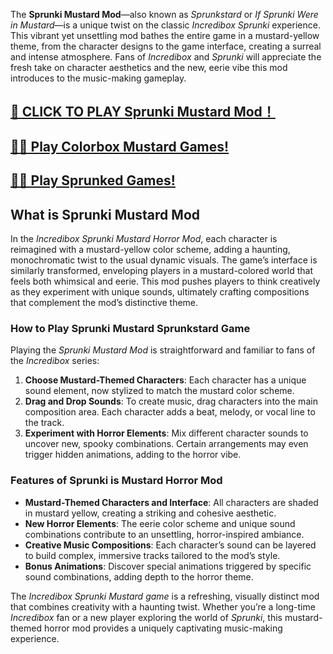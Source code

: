 The **Sprunki Mustard Mod**—also known as _Sprunkstard_ or _If Sprunki Were in Mustard_—is a unique twist on the classic _Incredibox Sprunki_ experience. This vibrant yet unsettling mod bathes the entire game in a mustard-yellow theme, from the character designs to the game interface, creating a surreal and intense atmosphere. Fans of _Incredibox_ and _Sprunki_ will appreciate the fresh take on character aesthetics and the new, eerie vibe this mod introduces to the music-making gameplay.


## [🌈 CLICK TO PLAY Sprunki Mustard Mod！](https://incrediboxsprunki.online/sprunki/sprunki-mustard)

## [🙋‍♀️ Play Colorbox Mustard Games!](https://colorboxmustard.online/)

## [👩‍💻 Play Sprunked Games!](https://sprunkedgame.online/)



## What is Sprunki Mustard Mod

In the _Incredibox Sprunki Mustard Horror Mod_, each character is reimagined with a mustard-yellow color scheme, adding a haunting, monochromatic twist to the usual dynamic visuals. The game’s interface is similarly transformed, enveloping players in a mustard-colored world that feels both whimsical and eerie. This mod pushes players to think creatively as they experiment with unique sounds, ultimately crafting compositions that complement the mod’s distinctive theme.

### How to Play Sprunki Mustard Sprunkstard Game

Playing the _Sprunki Mustard Mod_ is straightforward and familiar to fans of the _Incredibox_ series:

1.  **Choose Mustard-Themed Characters**: Each character has a unique sound element, now stylized to match the mustard color scheme.
2.  **Drag and Drop Sounds**: To create music, drag characters into the main composition area. Each character adds a beat, melody, or vocal line to the track.
3.  **Experiment with Horror Elements**: Mix different character sounds to uncover new, spooky combinations. Certain arrangements may even trigger hidden animations, adding to the horror vibe.

### Features of Sprunki is Mustard Horror Mod

*   **Mustard-Themed Characters and Interface**: All characters are shaded in mustard yellow, creating a striking and cohesive aesthetic.
*   **New Horror Elements**: The eerie color scheme and unique sound combinations contribute to an unsettling, horror-inspired ambiance.
*   **Creative Music Compositions**: Each character’s sound can be layered to build complex, immersive tracks tailored to the mod’s style.
*   **Bonus Animations**: Discover special animations triggered by specific sound combinations, adding depth to the horror theme.

The _Incredibox Sprunki Mustard game_ is a refreshing, visually distinct mod that combines creativity with a haunting twist. Whether you’re a long-time _Incredibox_ fan or a new player exploring the world of _Sprunki_, this mustard-themed horror mod provides a uniquely captivating music-making experience.
